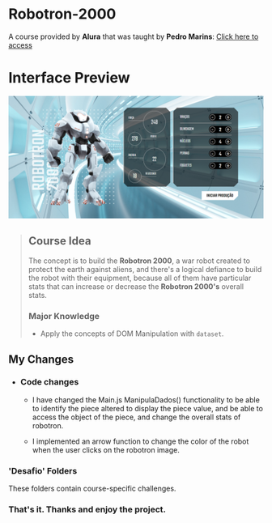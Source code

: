 # Robotron-2000

A course provided by **Alura** that was taught by **Pedro Marins**: <a href="https://cursos.alura.com.br/course/javascript-manipulando-dom" target="_blank"> Click here to access</a>

# Interface Preview
![Site Screenshot](img/RobotronScreenshot.png)

> ## Course Idea
> 
> The concept is to build the **Robotron 2000**, a war robot created to protect the earth against aliens, and there's a logical defiance to build the robot with their equipment, because all of them have particular stats that can increase or decrease the **Robotron 2000's** overall stats.
>
> ### Major Knowledge 
> - Apply the concepts of DOM Manipulation with `dataset`.

## My Changes 

- ### Code changes 
    - I have changed the Main.js ManipulaDados() functionality to be able to identify the piece altered 
            to display the piece value, and be able to access the object of the piece, and change the overall
            stats of robotron.
            
    - I implemented an arrow function to change the color of the robot when the user clicks on the robotron image.
        
### 'Desafio' Folders
  
These folders contain course-specific challenges.

### That's it. Thanks and enjoy the project.
